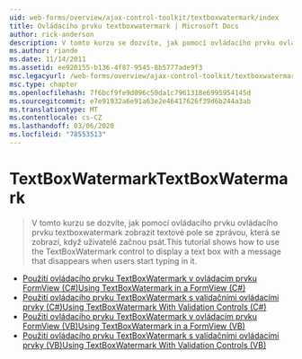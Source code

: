 ```yaml
---
uid: web-forms/overview/ajax-control-toolkit/textboxwatermark/index
title: Ovládacího prvku textboxwatermark | Microsoft Docs
author: rick-anderson
description: V tomto kurzu se dozvíte, jak pomocí ovládacího prvku ovládacího prvku textboxwatermark zobrazit textové pole se zprávou, která se zobrazí, když uživatelé začnou psát.
ms.author: riande
ms.date: 11/14/2011
ms.assetid: ee920155-b136-4f87-9545-8b5777ade9f3
msc.legacyurl: /web-forms/overview/ajax-control-toolkit/textboxwatermark
msc.type: chapter
ms.openlocfilehash: 7f6bcf9fe9d096c50da1c7961318e6995954145d
ms.sourcegitcommit: e7e91932a6e91a63e2e46417626f39d6b244a3ab
ms.translationtype: MT
ms.contentlocale: cs-CZ
ms.lasthandoff: 03/06/2020
ms.locfileid: "78553513"
---
```

# <a name="textboxwatermark"></a><span data-ttu-id="5976e-103">TextBoxWatermark</span><span class="sxs-lookup"><span data-stu-id="5976e-103">TextBoxWatermark</span></span>

> <span data-ttu-id="5976e-104">V tomto kurzu se dozvíte, jak pomocí ovládacího prvku ovládacího prvku textboxwatermark zobrazit textové pole se zprávou, která se zobrazí, když uživatelé začnou psát.</span><span class="sxs-lookup"><span data-stu-id="5976e-104">This tutorial shows how to use the TextBoxWatermark control to display a text box with a message that disappears when users start typing in it.</span></span>

- [<span data-ttu-id="5976e-105">Použití ovládacího prvku TextBoxWatermark v ovládacím prvku FormView (C#)</span><span class="sxs-lookup"><span data-stu-id="5976e-105">Using TextBoxWatermark in a FormView (C#)</span></span>](using-textboxwatermark-in-a-formview-cs.md)
- [<span data-ttu-id="5976e-106">Použití ovládacího prvku TextBoxWatermark s validačními ovládacími prvky (C#)</span><span class="sxs-lookup"><span data-stu-id="5976e-106">Using TextBoxWatermark With Validation Controls (C#)</span></span>](using-textboxwatermark-with-validation-controls-cs.md)
- [<span data-ttu-id="5976e-107">Použití ovládacího prvku TextBoxWatermark v ovládacím prvku FormView (VB)</span><span class="sxs-lookup"><span data-stu-id="5976e-107">Using TextBoxWatermark in a FormView (VB)</span></span>](using-textboxwatermark-in-a-formview-vb.md)
- [<span data-ttu-id="5976e-108">Použití ovládacího prvku TextBoxWatermark s validačními ovládacími prvky (VB)</span><span class="sxs-lookup"><span data-stu-id="5976e-108">Using TextBoxWatermark With Validation Controls (VB)</span></span>](using-textboxwatermark-with-validation-controls-vb.md)
